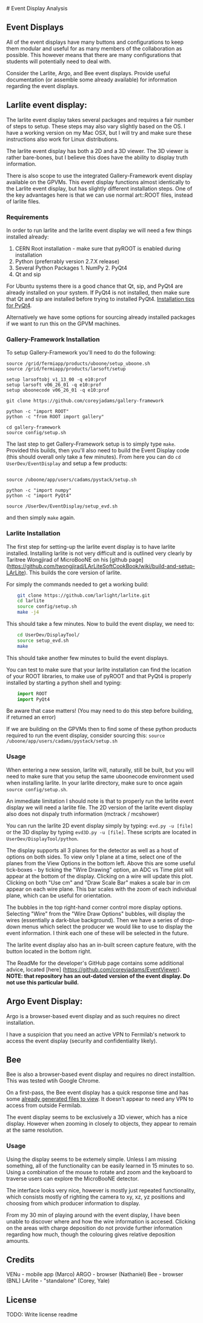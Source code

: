 <snippet>
  <content>
# Event Display Analysis

## Event Displays

  All of the event displays have many buttons and configurations to keep them modular and useful for as many members of the collaboration as possible. This however means that there are many configurations that students will potentially need to deal with.
  
  Consider the Larlite, Argo, and Bee event displays.
Provide useful documentation (or assemble some already available) for information regarding the event displays.

## Larlite event display:

  The larlite event display takes several packages and requires a fair number of steps to setup. These steps may also vary slightly based on the OS. I have a working version on my Mac OSX, but I will try and make sure these instructions also work for Linux distributions.
  
  The larlite event display has both a 2D and a 3D viewer. The 3D viewer is rather bare-bones, but I believe this does have the ability to display truth information.
  
  There is also scope to use the integrated Gallery-Framework event display available on the GPVMs. This event display functions almost identically to the Larlite event display, but has slightly different installation steps. One of the key advantages here is that we can use normal art::ROOT files, instead of larlite files.
  
  ### Requirements
  In order to run larlite and the larlite event display we will need a few things installed already:
  1. CERN Root installation - make sure that pyROOT is enabled during installation
  2. Python (preferrably version 2.7.X release)
  3. Several Python Packages
    1. NumPy
    2. PyQt4
  4. Qt and sip
  
  For Ubuntu systems there is a good chance that Qt, sip, and PyQt4 are already installed on your system. If PyQt4 is not installed, then make sure that Qt and sip are installed before trying to installed PyQt4. [Installation tips for PyQt4](https://cdcvs.fnal.gov/redmine/projects/ubooneoffline/wiki/Larlite_Evd).
  
  Alternatively we have some options for sourcing already installed packages if we want to run this on the GPVM machines.
  
### Gallery-Framework Installation 
  To setup Gallery-Framework you'll need to do the following: 
  
  ```
  source /grid/fermiapp/products/uboone/setup_uboone.sh
  source /grid/fermiapp/products/larsoft/setup

  setup larsoftobj v1_13_00 -q e10:prof
  setup larsoft v06_26_01 -q e10:prof
  setup uboonecode v06_26_01 -q e10:prof
  
  git clone https://github.com/coreyjadams/gallery-framework

  python -c "import ROOT"
  python -c "from ROOT import gallery"

  cd gallery-framework
  source config/setup.sh
  
  ```
  
  The last step to get Gallery-Framework setup is to simply type `make`. Provided this builds, then you'll also need to build the Event Display code (this should overall only take a few minutes). From here you can do `cd UserDev/EventDisplay`
  and setup a few products:
  
  ```
  
  source /uboone/app/users/cadams/pystack/setup.sh

  python -c "import numpy"
  python -c "import PyQt4"

  source /UserDev/EventDisplay/setup_evd.sh
  
  ```
  
  and then simply `make` again.
  
### Larlite Installation
  The first step for setting-up the larlite event display is to have larlite installed. Installing larlite is not very difficult and is outlined very clearly by Taritree Wongjirad of MicroBooNE on his [github page] (https://github.com/twongjirad/LArLiteSoftCookBook/wiki/build-and-setup-LArLite). This builds the core version of larlite.
  
  For simply the commands needed to get a working build:
  
  ```bash
      git clone https://github.com/larlight/larlite.git
      cd larlite
      source config/setup.sh
      make -j4
  ```
  
  This should take a few minutes. Now to build the event display, we need to:
  
  
  ```bash
      cd UserDev/DisplayTool/
      source setup_evd.sh
      make
  ```
  This should take another few minutes to build the event displays.

  You can test to make sure that your larlite installation can find the location of your ROOT libraries, to make use of pyROOT and that PyQt4 is properly installed by starting a python shell and typing:
  
  ```python
      import ROOT
      import PyQt4
  ```
  Be aware that case matters! (You may need to do this step before building, if returned an error)
  
  If we are building on the GPVMs then to find some of these python products required to run the event display, consider sourcing this: `source /uboone/app/users/cadams/pystack/setup.sh`

### Usage

  When entering a new session, larlite will, naturally, still be built, but you will need to make sure that you setup the same uboonecode environment used when installing larlite. In your larlite directory, make sure to once again `source config/setup.sh`.

  An immediate limitation I should note is that to properly run the larlite event display we will need a larlite file. The 2D version of the larlite event display also does not dispaly truth information (mctrack / mcshower)

  You can run the larlite 2D event display simply by typing: `evd.py -u [file]` or the 3D display by typing `evd3D.py -u [file]`. These scripts are located in `UserDev/DisplayTool/python`.
  
  The display supports all 3 planes for the detector as well as a host of options on both sides. To view only 1 plane at a time, select one of the planes from the View Options in the bottom left. Above this are some useful tick-boxes - by ticking the "Wire Drawing" option, an ADC vs Time plot will appear at the bottom of the display. Clicking on a wire will update this plot. Clicking on both "Use cm" and "Draw Scale Bar" makes a scale bar in cm appear on each wire plane. This bar scales with the zoom of each individual plane, which can be useful for orientation.
  
  The bubbles in the top right-hand corner control more display options. Selecting "Wire" from the "Wire Draw Options" bubbles, will display the wires (essentially a dark-blue background). Then we have a series of drop-down menus which select the producer we would like to use to display the event information. I think each one of these will be selected in the future.
  
  The larlite event display also has an in-built screen capture feature, with the button located in the bottom right.
  
  The ReadMe for the developer's GitHub page contains some additional advice, located [here] (https://github.com/coreyjadams/EventViewer). **NOTE: that repository has an out-dated version of the event display. Do not use this particular build.**

## Argo Event Display:

  Argo is a browser-based event display and as such requires no direct installation.
  
  I have a suspicion that you need an active VPN to Fermilab's network to access the event display (security and confidentiality likely).
  
## Bee

  Bee is also a browser-based event display and requires no direct installtion. This was tested wtih Google Chrome.
  
  On a first-pass, the Bee event display has a quick response time and has some [already generated files to view](http://www.phy.bnl.gov/wire-cell/bee). It doesn't appear to need any VPN to access from outside Fermilab.
  
  The event display seems to be exclusively a 3D viewer, which has a nice display. However when zooming in closely to objects, they appear to remain at the same resolution.
  
### Usage

  Using the display seems to be extemely simple. Unless I am missing something, all of the functionality can be easily learned in 15 minutes to so. Using a combination of the mouse to rotate and zoom and the keyboard to traverse users can explore the MicroBooNE detector.
  
  The interface looks very nice, however is mostly just repeated functionality, which consists mostly of righting the camera to xy, xz, yz positions and choosing from which producer information to display.
  
  From my 30 min of playing around with the event display, I have been unable to discover where and how the wire information is accesed. Clicking on the areas with charge deposition do not provide further information regarding how much, though the colouring gives relative deposition amounts.


## Credits
VENu - mobile app (Marco)
ARGO - browser (Nathaniel)
Bee - browser (BNL)
LArlite - "standalone" (Corey, Yale)
## License
TODO: Write license
</content>
  <tabTrigger>readme</tabTrigger>
</snippet>

